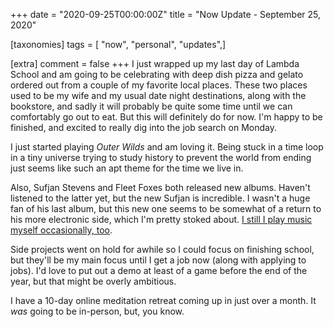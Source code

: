 +++
date = "2020-09-25T00:00:00Z"
title = "Now Update - September 25, 2020"

[taxonomies]
tags = [ "now", "personal", "updates",]

[extra]
comment = false
+++
I just wrapped up my last day of Lambda School and am going to be celebrating with deep dish pizza and gelato ordered out from a couple of my favorite local places. These two places used to be my wife and my usual date night destinations, along with the bookstore, and sadly it will probably be quite some time until we can comfortably go out to eat. But this will definitely do for now. I'm happy to be finished, and excited to really dig into the job search on Monday.

I just started playing _Outer Wilds_ and am loving it. Being stuck in a time loop in a tiny universe trying to study history to prevent the world from ending just seems like such an apt theme for the time we live in.

Also, Sufjan Stevens and Fleet Foxes both released new albums. Haven't listened to the latter yet, but the new Sufjan is incredible. I wasn't a huge fan of his last album, but this new one seems to be somewhat of a return to his more electronic side, which I'm pretty stoked about. [I still I play music myself occasionally, too](https://twitter.com/JuneBash/status/1309600835412795393).

Side projects went on hold for awhile so I could focus on finishing school, but they'll be my main focus until I get a job now (along with applying to jobs). I'd love to put out a demo at least of a game before the end of the year, but that might be overly ambitious.

I have a 10-day online meditation retreat coming up in just over a month. It _was_ going to be in-person, but, you know.